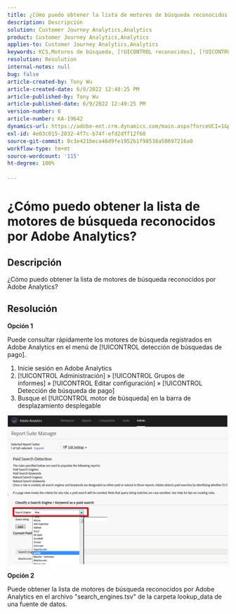```yaml
---
title: ¿Cómo puedo obtener la lista de motores de búsqueda reconocidos por Adobe Analytics?
description: Descripción
solution: Customer Journey Analytics,Analytics
product: Customer Journey Analytics,Analytics
applies-to: Customer Journey Analytics,Analytics
keywords: KCS,Motores de búsqueda, [!UICONTROL reconocidos], [!UICONTROL registrados], [!UICONTROL lista], Adobe Analytics
resolution: Resolution
internal-notes: null
bug: false
article-created-by: Tony Wu
article-created-date: 6/9/2022 12:48:25 PM
article-published-by: Tony Wu
article-published-date: 6/9/2022 12:49:25 PM
version-number: 6
article-number: KA-19642
dynamics-url: https://adobe-ent.crm.dynamics.com/main.aspx?forceUCI=1&pagetype=entityrecord&etn=knowledgearticle&id=6c2d5c72-f2e7-ec11-bb3c-000d3a3b1c99
exl-id: 4e03c015-2832-4f7c-b74f-efd2dff12f60
source-git-commit: 0c3e421beca46d9fe1952b1f98538a50697216a0
workflow-type: tm+mt
source-wordcount: '115'
ht-degree: 100%

---
```


# ¿Cómo puedo obtener la lista de motores de búsqueda reconocidos por Adobe Analytics?

## Descripción

¿Cómo puedo obtener la lista de motores de búsqueda reconocidos por Adobe Analytics?
<br>

## Resolución


<b>Opción 1</b>

Puede consultar rápidamente los motores de búsqueda registrados en Adobe Analytics en el menú de [!UICONTROL detección de búsquedas de pago].

1. Inicie sesión en Adobe Analytics
2. [!UICONTROL Administración] » [!UICONTROL Grupos de informes] » [!UICONTROL Editar configuración] » [!UICONTROL Detección de búsqueda de pago]
3. Busque el [!UICONTROL motor de búsqueda] en la barra de desplazamiento desplegable


![](assets/d35acf7a-a0e7-ec11-bb3c-000d3a3bd25c.png)

<b>Opción 2</b>

Puede obtener la lista de motores de búsqueda reconocidos por Adobe Analytics en el archivo &quot;search_engines.tsv&quot; de la carpeta lookup_data de una fuente de datos.
